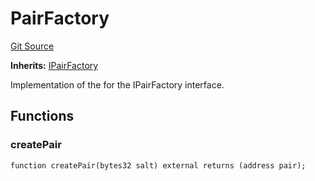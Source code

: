 # PairFactory
[Git Source](https://github.com/Ammalgam-Protocol/core-v1/blob/922bb12a291a5f6729dd85abc24fc6fec504a108/contracts/factories/AmmalgamFactory.sol)

**Inherits:**
[IPairFactory](/contracts/interfaces/factories/IAmmalgamFactory.sol/interface.IPairFactory.md)

Implementation of the for the IPairFactory interface.


## Functions
### createPair


```solidity
function createPair(bytes32 salt) external returns (address pair);
```

